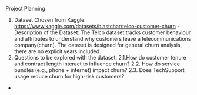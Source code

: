 Project Planning
1. Dataset Chosen from Kaggle: https://www.kaggle.com/datasets/blastchar/telco-customer-churn
-Description of the Dataset: The Telco dataset tracks customer behaviour and attributes to understand why customers leave a telecommunications company(churn). The dataset is designed for general churn analysis, there are no explicit years included.
2. Questions to be explored with the dataset:
2.1.How do customer tenure and contract length interact to influence churn?
2.2. How do service bundles (e.g., phone + internet) impact churn?
2.3. Does TechSupport usage reduce churn for high-risk customers? 
-
